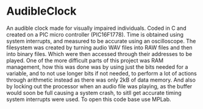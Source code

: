 # AudibleClock
An audible clock made for visually impaired individuals. Coded in C and created on a PIC micro controller (PIC16F1778). Time is obtained using system interrupts, and measured to be accurate using an oscilloscope. The filesystem was created by turning audio WAV files into RAW files and then into binary files. Which were then accessed through their addresses to be played. One of the more difficult parts of this project was RAM management, how this was done was by using just the bits needed for a variable, and to not use longer bits if not needed, to perform a lot of actions through arithmetic instead as there was only 2kB of data memory. And also by locking out the processor when an audio file was playing, as the buffer would soon be full causing a system crash, to sitll get accurate timing system interrupts were used. To open this code base use MPLab.
